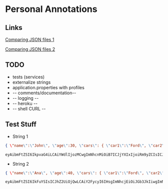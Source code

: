# Personal Annotations

## Links

[Comparing JSON files 1](https://stackoverflow.com/questions/6526911/best-way-to-compare-2-json-files-in-java)

[Comparing JSON files 2](https://stackoverflow.com/questions/2253750/testing-two-json-objects-for-equality-ignoring-child-order-in-java/9233545#9233545)

## TODO

* tests (services)
* externalize strings
* application.properties with profiles
* -- comments/documentation-- 
* -- logging -- 
* -- heroku --
* -- shell CURL -- 

## Test Stuff

* String 1 
```json
{ \"name\":\"John\", \"age\":30, \"cars\": { \"car1\":\"Ford\", \"car2\":\"BMW\", \"car3\":\"Fiat\" } }
```

```
eyAibmFtZSI6IkpvaG4iLCAiYWdlIjozMCwgImNhcnMiOiB7ICJjYXIxIjoiRm9yZCIsICJjYXIyIjoiQk1XIiwgImNhcjMiOiJGaWF0IiB9IH0=
```

* String 2 

```json
{ \"name\":\"Ana\", \"age\":40, \"cars\": { \"car1\":\"Ford\", \"car2\":\"BMW\" } }
```

```
eyAibmFtZSI6IkFuYSIsICJhZ2UiOjQwLCAiY2FycyI6IHsgImNhcjEiOiJGb3JkIiwgImNhcjIiOiJCTVciIH0gfQ==
```
